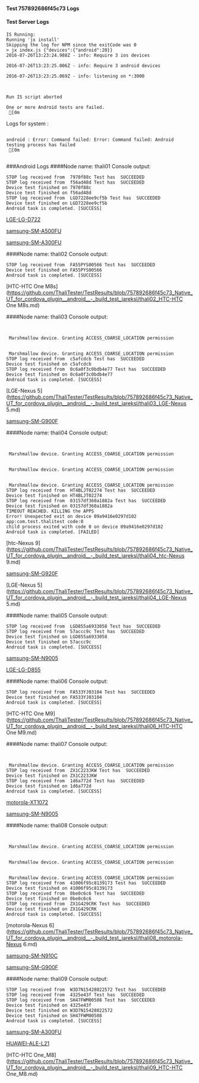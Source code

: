 #### Test 757892686f45c73 Logs

#### Test Server Logs
```
IS Running:
Running 'jx install'
Skipping the log for NPM since the exitCode was 0
> jx index.js {"devices":{"android":20}}
2016-07-26T13:23:24.988Z - info: Require 3 ios devices

2016-07-26T13:23:25.006Z - info: Require 3 android devices

2016-07-26T13:23:25.069Z - info: listening on *:3000


 
Run IS script aborted
 
One or more Android tests are failed.
 [0m

```


Logs for system : 
```

android : Error: Command failed: Error: Command failed: Android testing process has failed
 [0m


```
###Android Logs
####Node name: thali01
Console output:
```
STOP log received from  7970f88c Test has  SUCCEEDED
STOP log received from  f56ad48d Test has  SUCCEEDED
Device test finished on 7970f88c 
Device test finished on f56ad48d 
STOP log received from  LGD7228ee9cf5b Test has  SUCCEEDED
Device test finished on LGD7228ee9cf5b 
Android task is completed. [SUCCESS]
```
[LGE-LG-D722](https://github.com/ThaliTester/TestResults/blob/757892686f45c73_Native_UT_for_cordova_plugin__android__-_build_test_jareksl/thali01_LGE-LG-D722.md)

[samsung-SM-A500FU](https://github.com/ThaliTester/TestResults/blob/757892686f45c73_Native_UT_for_cordova_plugin__android__-_build_test_jareksl/thali01_samsung-SM-A500FU.md)

[samsung-SM-A300FU](https://github.com/ThaliTester/TestResults/blob/757892686f45c73_Native_UT_for_cordova_plugin__android__-_build_test_jareksl/thali01_samsung-SM-A300FU.md)

####Node name: thali02
Console output:
```
STOP log received from  FA55PYS00566 Test has  SUCCEEDED
Device test finished on FA55PYS00566 
Android task is completed. [SUCCESS]
```
[HTC-HTC One M8s](https://github.com/ThaliTester/TestResults/blob/757892686f45c73_Native_UT_for_cordova_plugin__android__-_build_test_jareksl/thali02_HTC-HTC One M8s.md)

####Node name: thali03
Console output:
```


 Marshmallow device. Granting ACCESS_COARSE_LOCATION permission


 Marshmallow device. Granting ACCESS_COARSE_LOCATION permission
STOP log received from  c5afcdcb Test has  SUCCEEDED
Device test finished on c5afcdcb 
STOP log received from  0c6a0f3c0bdb4e77 Test has  SUCCEEDED
Device test finished on 0c6a0f3c0bdb4e77 
Android task is completed. [SUCCESS]
```
[LGE-Nexus 5](https://github.com/ThaliTester/TestResults/blob/757892686f45c73_Native_UT_for_cordova_plugin__android__-_build_test_jareksl/thali03_LGE-Nexus 5.md)

[samsung-SM-G900F](https://github.com/ThaliTester/TestResults/blob/757892686f45c73_Native_UT_for_cordova_plugin__android__-_build_test_jareksl/thali03_samsung-SM-G900F.md)

####Node name: thali04
Console output:
```


 Marshmallow device. Granting ACCESS_COARSE_LOCATION permission


 Marshmallow device. Granting ACCESS_COARSE_LOCATION permission


 Marshmallow device. Granting ACCESS_COARSE_LOCATION permission
STOP log received from  HT4BLJT02274 Test has  SUCCEEDED
Device test finished on HT4BLJT02274 
STOP log received from  03157df360a1882a Test has  SUCCEEDED
Device test finished on 03157df360a1882a 
TIMEOUT REACHED. KILLING the APPS
Error! Unexpected exit on device 09a9416e0297d102 app:com.test.thalitest code:0 
child process exited with code 0 on device 09a9416e0297d102 
Android task is completed. [FAILED]
```
[htc-Nexus 9](https://github.com/ThaliTester/TestResults/blob/757892686f45c73_Native_UT_for_cordova_plugin__android__-_build_test_jareksl/thali04_htc-Nexus 9.md)

[samsung-SM-G920F](https://github.com/ThaliTester/TestResults/blob/757892686f45c73_Native_UT_for_cordova_plugin__android__-_build_test_jareksl/thali04_samsung-SM-G920F.md)

[LGE-Nexus 5](https://github.com/ThaliTester/TestResults/blob/757892686f45c73_Native_UT_for_cordova_plugin__android__-_build_test_jareksl/thali04_LGE-Nexus 5.md)

####Node name: thali05
Console output:
```
STOP log received from  LGD855a6933058 Test has  SUCCEEDED
STOP log received from  57accc9c Test has  SUCCEEDED
Device test finished on LGD855a6933058 
Device test finished on 57accc9c 
Android task is completed. [SUCCESS]
```
[samsung-SM-N9005](https://github.com/ThaliTester/TestResults/blob/757892686f45c73_Native_UT_for_cordova_plugin__android__-_build_test_jareksl/thali05_samsung-SM-N9005.md)

[LGE-LG-D855](https://github.com/ThaliTester/TestResults/blob/757892686f45c73_Native_UT_for_cordova_plugin__android__-_build_test_jareksl/thali05_LGE-LG-D855.md)

####Node name: thali06
Console output:
```
STOP log received from  FA533YJ03104 Test has  SUCCEEDED
Device test finished on FA533YJ03104 
Android task is completed. [SUCCESS]
```
[HTC-HTC One M9](https://github.com/ThaliTester/TestResults/blob/757892686f45c73_Native_UT_for_cordova_plugin__android__-_build_test_jareksl/thali06_HTC-HTC One M9.md)

####Node name: thali07
Console output:
```


 Marshmallow device. Granting ACCESS_COARSE_LOCATION permission
STOP log received from  ZX1C223JKW Test has  SUCCEEDED
Device test finished on ZX1C223JKW 
STOP log received from  1d6a772d Test has  SUCCEEDED
Device test finished on 1d6a772d 
Android task is completed. [SUCCESS]
```
[motorola-XT1072](https://github.com/ThaliTester/TestResults/blob/757892686f45c73_Native_UT_for_cordova_plugin__android__-_build_test_jareksl/thali07_motorola-XT1072.md)

[samsung-SM-N9005](https://github.com/ThaliTester/TestResults/blob/757892686f45c73_Native_UT_for_cordova_plugin__android__-_build_test_jareksl/thali07_samsung-SM-N9005.md)

####Node name: thali08
Console output:
```


 Marshmallow device. Granting ACCESS_COARSE_LOCATION permission


 Marshmallow device. Granting ACCESS_COARSE_LOCATION permission


 Marshmallow device. Granting ACCESS_COARSE_LOCATION permission
STOP log received from  41006f95c8139173 Test has  SUCCEEDED
Device test finished on 41006f95c8139173 
STOP log received from  0be0c6c6 Test has  SUCCEEDED
Device test finished on 0be0c6c6 
STOP log received from  ZX1G429CRK Test has  SUCCEEDED
Device test finished on ZX1G429CRK 
Android task is completed. [SUCCESS]
```
[motorola-Nexus 6](https://github.com/ThaliTester/TestResults/blob/757892686f45c73_Native_UT_for_cordova_plugin__android__-_build_test_jareksl/thali08_motorola-Nexus 6.md)

[samsung-SM-N910C](https://github.com/ThaliTester/TestResults/blob/757892686f45c73_Native_UT_for_cordova_plugin__android__-_build_test_jareksl/thali08_samsung-SM-N910C.md)

[samsung-SM-G900F](https://github.com/ThaliTester/TestResults/blob/757892686f45c73_Native_UT_for_cordova_plugin__android__-_build_test_jareksl/thali08_samsung-SM-G900F.md)

####Node name: thali09
Console output:
```
STOP log received from  W3D7N15428022572 Test has  SUCCEEDED
STOP log received from  4325e43f Test has  SUCCEEDED
STOP log received from  SH47FWM00508 Test has  SUCCEEDED
Device test finished on 4325e43f 
Device test finished on W3D7N15428022572 
Device test finished on SH47FWM00508 
Android task is completed. [SUCCESS]
```
[samsung-SM-A300FU](https://github.com/ThaliTester/TestResults/blob/757892686f45c73_Native_UT_for_cordova_plugin__android__-_build_test_jareksl/thali09_samsung-SM-A300FU.md)

[HUAWEI-ALE-L21](https://github.com/ThaliTester/TestResults/blob/757892686f45c73_Native_UT_for_cordova_plugin__android__-_build_test_jareksl/thali09_HUAWEI-ALE-L21.md)

[HTC-HTC One_M8](https://github.com/ThaliTester/TestResults/blob/757892686f45c73_Native_UT_for_cordova_plugin__android__-_build_test_jareksl/thali09_HTC-HTC One_M8.md)




